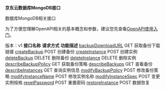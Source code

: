 **京东云数据库MongoDB接口**

数据库MongoDB相关接口

为了方便您理解OpenAPI相关的基本概念和参数，建议您先查看[OpenAPI使用入门](https://www.jdcloud.com/help/detail/355/isCatalog/0)。

版本：v1
**接口名称** **请求方式** **功能描述** [backupDownloadURL](http://www.jdcloud.com/help/detail/2762/isCatalog/1) GET 获取备份下载链接 [createBackup](http://www.jdcloud.com/help/detail/2763/isCatalog/1) POST 创建备份 [createInstance](http://www.jdcloud.com/help/detail/2767/isCatalog/1) POST 创建实例 [deleteBackup](http://www.jdcloud.com/help/detail/2764/isCatalog/1) DELETE 删除备份 [deleteInstance](http://www.jdcloud.com/help/detail/2768/isCatalog/1) DELETE 删除实例 [describeBackupPolicy](http://www.jdcloud.com/help/detail/2769/isCatalog/1) GET 获取备份策略 [describeBackups](http://www.jdcloud.com/help/detail/2765/isCatalog/1) GET 查看备份 [describeInstances](http://www.jdcloud.com/help/detail/2770/isCatalog/1) GET 查询实例信息 [modifyBackupPolicy](http://www.jdcloud.com/help/detail/2771/isCatalog/1) POST 修改备份策略 [modifyInstanceName](http://www.jdcloud.com/help/detail/2772/isCatalog/1) POST 修改实例名称 [modifyInstanceSpec](http://www.jdcloud.com/help/detail/2773/isCatalog/1) POST 变更实例规格 [resetPassword](http://www.jdcloud.com/help/detail/2774/isCatalog/1) POST 重置密码 [restoreInstance](http://www.jdcloud.com/help/detail/2775/isCatalog/1) POST 数据恢复